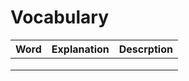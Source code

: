 # Vocabulary

| Word | Explanation | Descrption |
| ---- | ---- | ---- |
|      |      |      |
|      |      |      |
|      |      |      |
